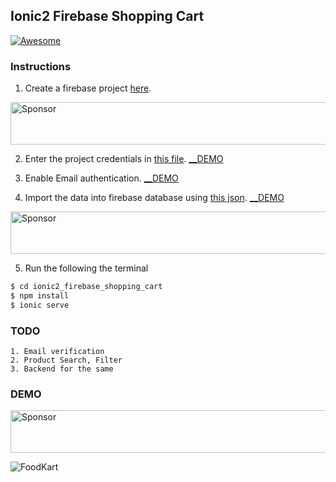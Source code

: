 ## Ionic2 Firebase Shopping Cart
[![Awesome](https://cdn.rawgit.com/sindresorhus/awesome/d7305f38d29fed78fa85652e3a63e154dd8e8829/media/badge.svg)](https://github.com/arjunsk/ionic-firebase-shopping-cart)

### Instructions

1. Create a firebase project [here](https://console.firebase.google.com/).

<a target='_blank' rel='nofollow' href='https://app.codesponsor.io/link/kpPTfcZs2AmDLYbvJ42HTnR3/arjunsk/ionic2_firebase_shopping_cart'>
  <img alt='Sponsor' width='888' height='68' src='https://app.codesponsor.io/embed/kpPTfcZs2AmDLYbvJ42HTnR3/arjunsk/ionic2_firebase_shopping_cart.svg' />
</a>

2. Enter the project credentials in [this file](/src/app/app.module.ts). [__DEMO](/DEMO/demo_firebase_cred.png)

3. Enable Email authentication. [__DEMO](/DEMO/demo_email_auth.png)

4. Import the data into firebase database using [this json](/FIREBASE_DATA/dekene-export.json). [__DEMO](/DEMO/demo_import_json.png)

<a target='_blank' rel='nofollow' href='https://app.codesponsor.io/link/kpPTfcZs2AmDLYbvJ42HTnR3/arjunsk/ionic2_firebase_shopping_cart'>
  <img alt='Sponsor' width='888' height='68' src='https://app.codesponsor.io/embed/kpPTfcZs2AmDLYbvJ42HTnR3/arjunsk/ionic2_firebase_shopping_cart.svg' />
</a>

5. Run the following the terminal

```bash
$ cd ionic2_firebase_shopping_cart
$ npm install 
$ ionic serve
```
### TODO

    1. Email verification
    2. Product Search, Filter
    3. Backend for the same


### DEMO
<a target='_blank' rel='nofollow' href='https://app.codesponsor.io/link/kpPTfcZs2AmDLYbvJ42HTnR3/arjunsk/ionic2_firebase_shopping_cart'>
  <img alt='Sponsor' width='888' height='68' src='https://app.codesponsor.io/embed/kpPTfcZs2AmDLYbvJ42HTnR3/arjunsk/ionic2_firebase_shopping_cart.svg' />
</a>

![FoodKart ](/DEMO/ionic2_shopping_cart.gif)


